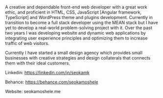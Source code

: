 A creative and dependable front-end web developer with a great work ethic, and proficient in HTML, CSS, JavaScript [Angular framework, TypeScript] and WordPress theme and plugins development. Currently in transition to become a full stack developer using the MEAN stack but I have yet to develop a real-world problem-solving project with it. Over the past two years I was developing website and dynamic web applications by integrating user experience principles and optimizing them to increase traffic of web visitors.

Currently I have started a small design agency which provides small businesses with creative strategies and design collaterals that connects them with their ideal customers.

Linkedin: https://linkedin.com/in/seokamk

Behance: https://behance.com/seokamoshele

Website: seokamoshele.me
<!---
JrDevGabe/JrDevGabe is a ✨ special ✨ repository because its `README.md` (this file) appears on your GitHub profile.
You can click the Preview link to take a look at your changes.
--->
